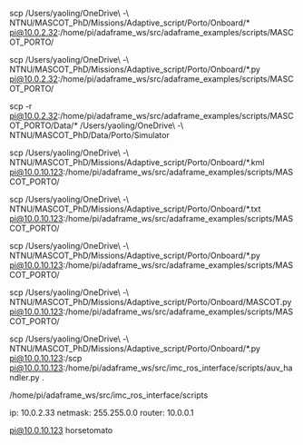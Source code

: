 scp /Users/yaoling/OneDrive\ -\ NTNU/MASCOT_PhD/Missions/Adaptive_script/Porto/Onboard/* pi@10.0.2.32:/home/pi/adaframe_ws/src/adaframe_examples/scripts/MASCOT_PORTO/


scp /Users/yaoling/OneDrive\ -\ NTNU/MASCOT_PhD/Missions/Adaptive_script/Porto/Onboard/*.py pi@10.0.2.32:/home/pi/adaframe_ws/src/adaframe_examples/scripts/MASCOT_PORTO/


scp -r pi@10.0.2.32:/home/pi/adaframe_ws/src/adaframe_examples/scripts/MASCOT_PORTO/Data/* /Users/yaoling/OneDrive\ -\ NTNU/MASCOT_PhD/Data/Porto/Simulator

scp /Users/yaoling/OneDrive\ -\ NTNU/MASCOT_PhD/Missions/Adaptive_script/Porto/Onboard/*.kml pi@10.0.10.123:/home/pi/adaframe_ws/src/adaframe_examples/scripts/MASCOT_PORTO/

scp /Users/yaoling/OneDrive\ -\ NTNU/MASCOT_PhD/Missions/Adaptive_script/Porto/Onboard/*.txt pi@10.0.10.123:/home/pi/adaframe_ws/src/adaframe_examples/scripts/MASCOT_PORTO/

scp /Users/yaoling/OneDrive\ -\ NTNU/MASCOT_PhD/Missions/Adaptive_script/Porto/Onboard/*.py pi@10.0.10.123:/home/pi/adaframe_ws/src/adaframe_examples/scripts/MASCOT_PORTO/

scp /Users/yaoling/OneDrive\ -\ NTNU/MASCOT_PhD/Missions/Adaptive_script/Porto/Onboard/MASCOT.py pi@10.0.10.123:/home/pi/adaframe_ws/src/adaframe_examples/scripts/MASCOT_PORTO/

scp /Users/yaoling/OneDrive\ -\ NTNU/MASCOT_PhD/Missions/Adaptive_script/Porto/Onboard/*.py pi@10.0.10.123:/scp pi@10.0.10.123:/home/pi/adaframe_ws/src/imc_ros_interface/scripts/auv_handler.py .

/home/pi/adaframe_ws/src/imc_ros_interface/scripts

ip: 10.0.2.33
netmask: 255.255.0.0
router: 10.0.0.1

pi@10.0.10.123
horsetomato

